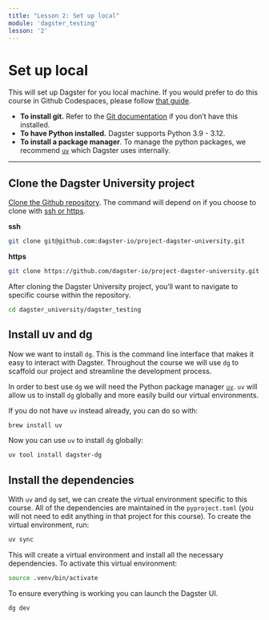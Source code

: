 ```yaml
---
title: "Lesson 2: Set up local"
module: 'dagster_testing'
lesson: '2'
---
```


# Set up local

This will set up Dagster for you local machine. If you would prefer to do this course in Github Codespaces, please follow [that guide](/dagster-testing/lesson-2/2-set-up-codespace).

- **To install git.** Refer to the [Git documentation](https://github.com/git-guides/install-git) if you don’t have this installed.
- **To have Python installed.**  Dagster supports Python 3.9 - 3.12.
- **To install a package manager**. To manage the python packages, we recommend [`uv`]((https://docs.astral.sh/uv/)) which Dagster uses internally.

---

## Clone the Dagster University project

[Clone the Github repository](https://docs.github.com/en/repositories/creating-and-managing-repositories/cloning-a-repository). The command will depend on if you choose to clone with [ssh or https](https://graphite.dev/guides/git-clone-ssh-vs-https).

**ssh**

```bash
git clone git@github.com:dagster-io/project-dagster-university.git
```

**https**

```bash
git clone https://github.com/dagster-io/project-dagster-university.git
```

After cloning the Dagster University project, you’ll want to navigate to specific course within the repository.

```bash
cd dagster_university/dagster_testing
```

## Install uv and dg

Now we want to install `dg`. This is the command line interface that makes it easy to interact with Dagster. Throughout the course we will use `dg` to scaffold our project and streamline the development process.

In order to best use `dg` we will need the Python package manager [`uv`](https://docs.astral.sh/uv/). `uv` will allow us to install `dg` globally and more easily build our virtual environments.

If you do not have `uv` instead already, you can do so with:
```bash
brew install uv
```

Now you can use `uv` to install `dg` globally:
```bash
uv tool install dagster-dg
```

## Install the dependencies

With `uv` and `dg` set, we can create the virtual environment specific to this course. All of the dependencies are maintained in the `pyproject.toml` (you will not need to edit anything in that project for this course). To create the virtual environment, run:
```bash
uv sync
```

This will create a virtual environment and install all the necessary dependencies. To activate this virtual environment:

```bash
source .venv/bin/activate
```

To ensure everything is working you can launch the Dagster UI.

```bash
dg dev
```